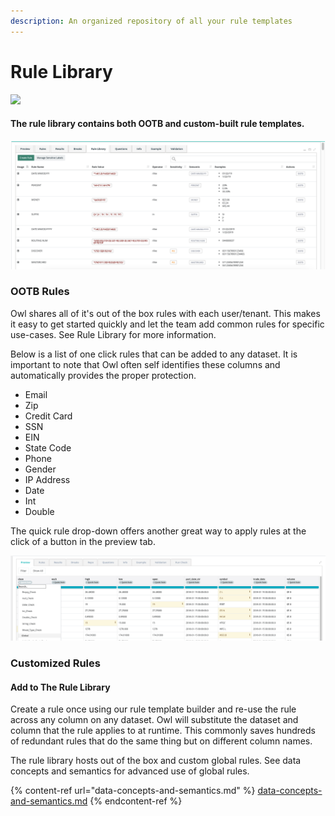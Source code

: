 ```yaml
---
description: An organized repository of all your rule templates
---
```


# Rule Library

![](../../.gitbook/assets/rule\_lib.gif)

#### The rule library contains both OOTB and custom-built rule templates.

![](<../../.gitbook/assets/image (95).png>)

### OOTB Rules

Owl shares all of it's out of the box rules with each user/tenant.  This makes it easy to get started quickly and let the team add common rules for specific use-cases. See Rule Library for more information.

Below is a list of one click rules that can be added to any dataset.  It is important to note that Owl often self identifies these columns and automatically provides the proper protection.

* Email
* Zip
* Credit Card
* SSN
* EIN
* State Code
* Phone
* Gender
* IP Address
* Date
* Int
* Double

The quick rule drop-down offers another great way to apply rules at the click of a button in the preview tab.

![](<../../.gitbook/assets/image (41).png>)

### Customized Rules

#### Add to The Rule Library

Create a rule once using our rule template builder and re-use the rule across any column on any dataset.  Owl will substitute the dataset and column that the rule applies to at runtime. This commonly saves hundreds of redundant rules that do the same thing but on different column names.

The rule library hosts out of the box and custom global rules. See data concepts and semantics for advanced use of global rules.&#x20;

{% content-ref url="data-concepts-and-semantics.md" %}
[data-concepts-and-semantics.md](data-concepts-and-semantics.md)
{% endcontent-ref %}

####

###
